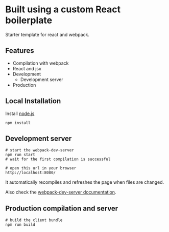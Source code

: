 # Built using a custom React boilerplate

Starter template for react and webpack.

## Features

* Compilation with webpack
* React and jsx
* Development
  * Development server
* Production

## Local Installation

Install [node.js](https://nodejs.org)

``` text
npm install
```

## Development server

``` text
# start the webpack-dev-server
npm run start
# wait for the first compilation is successful

# open this url in your browser
http://localhost:8080/
```

It automatically recompiles and refreshes the page when files are changed.

Also check the [webpack-dev-server documentation](http://webpack.github.io/docs/webpack-dev-server.html).


## Production compilation and server

``` text
# build the client bundle
npm run build
